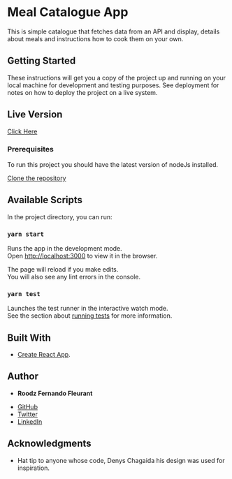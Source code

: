 # Meal Catalogue App

This is simple catalogue that fetches data from an API and display, details about meals and instructions how to cook them on your own.

## Getting Started

These instructions will get you a copy of the project up and running on your local machine for development and testing purposes. See deployment for notes on how to deploy the project on a live system.

## Live Version

[Click Here](https://meal-app-catalogue.herokuapp.com/)

### Prerequisites

To run this project you should have the latest version of nodeJs installed.

[Clone the repository](https://github.com/RoodzFernando/meal-catalogue)

## Available Scripts

In the project directory, you can run:

### `yarn start`

Runs the app in the development mode.<br />
Open [http://localhost:3000](http://localhost:3000) to view it in the browser.

The page will reload if you make edits.<br />
You will also see any lint errors in the console.

### `yarn test`

Launches the test runner in the interactive watch mode.<br />
See the section about [running tests](https://facebook.github.io/create-react-app/docs/running-tests) for more information.

## Built With

* [Create React App](https://github.com/facebook/create-react-app).


## Author

* **Roodz Fernando Fleurant** 
- [GitHub](https://github.com/RoodzFernando)
- [Twitter](https://twitter.com/RoodzFernando)
- [LinkedIn](https://www.linkedin.com/in/roodz-fernando-fleurant/)

## Acknowledgments

* Hat tip to anyone whose code, Denys Chagaida his design was used for inspiration.